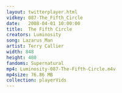 ```yaml
---
layout: twitterplayer.html
vidkey: 087-The_Fifth_Circle
date:   2008-04-01 10:00:00
title:  The Fifth Circle
creators: Luminosity
song: Lazarus Man
artist: Terry Callier
width: 848
height: 480
fandoms: Supernatural
mp4: Luminosity-087-The-Fifth-Circle.m4v
mp4size: 76.86 MB
collection: playerVids
---
```


  <div>
  
  </div>
  